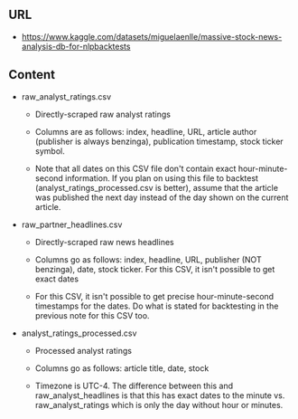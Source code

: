 ## URL
+ https://www.kaggle.com/datasets/miguelaenlle/massive-stock-news-analysis-db-for-nlpbacktests

## Content

+ raw_analyst_ratings.csv

    - Directly-scraped raw analyst ratings

    - Columns are as follows: index, headline, URL, article author (publisher is always benzinga), publication timestamp, stock ticker symbol.

    - Note that all dates on this CSV file don't contain exact hour-minute-second information. If you plan on using this file to backtest (analyst_ratings_processed.csv is better), assume that the article was published the next day instead of the day shown on the current article.

+ raw_partner_headlines.csv

    - Directly-scraped raw news headlines

    - Columns go as follows: index, headline, URL, publisher (NOT benzinga), date, stock ticker. For this CSV, it isn't possible to get exact dates

    - For this CSV, it isn't possible to get precise hour-minute-second timestamps for the dates. Do what is stated for backtesting in the previous note for this CSV too.

+ analyst_ratings_processed.csv

    - Processed analyst ratings

    - Columns go as follows: article title, date, stock

    - Timezone is UTC-4. The difference between this and raw_analyst_headlines is that this has exact dates to the minute vs. raw_analyst_ratings which is only the day without hour or minutes.